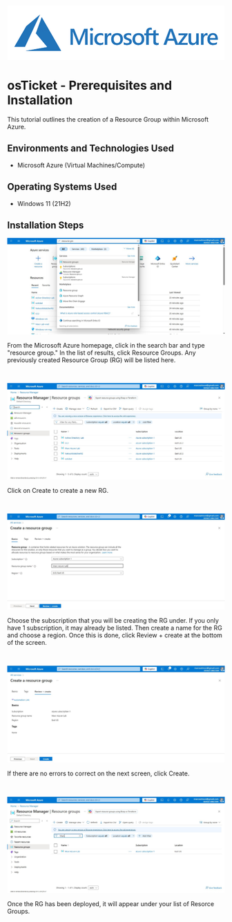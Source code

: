 <p align="center">
<img src="https://github.com/marceatmon/azure-files/blob/main/microsoft-azure.jpg" alt="Azure logo"/>
</p>

<h1>osTicket - Prerequisites and Installation</h1>
This tutorial outlines the creation of a Resource Group within Microsoft Azure.<br />


<h2>Environments and Technologies Used</h2>

- Microsoft Azure (Virtual Machines/Compute)

<h2>Operating Systems Used </h2>

- Windows 11</b> (21H2)

<h2>Installation Steps</h2>

![image URL](https://github.com/marceatmon/azure-files/blob/main/RG%20Search.jpg)
</p>
<p>
From the Microsoft Azure homepage, click in the search bar and type "resource group." In the list of results, click Resource Groups. Any previously created Resource Group (RG) will be listed here.
</p>
<br />

![image URL](https://github.com/marceatmon/azure-files/blob/main/Click%20Create%20RG.jpg)
</p>
<p>
Click on Create to create a new RG.
</p>
<br />

![image URL](https://github.com/marceatmon/azure-files/blob/main/Create%20RG.jpg)
</p>
<p>
Choose the subscription that you will be creating the RG under. If you only have 1 subscription, it may already be listed. Then create a name for the RG and choose a region. Once this is done, click Review + create at the bottom of the screen.
</p>
<br />

![image URL](https://github.com/marceatmon/azure-files/blob/main/Create%20RG%202.jpg)
</p>
<p>
If there are no errors to correct on the next screen, click Create.
</p>
<br />

![image URL](https://github.com/marceatmon/azure-files/blob/main/Create%20RG%203.jpg)
</p>
<p>
Once the RG has been deployed, it will appear under your list of Resorce Groups.
</p>
<br />
